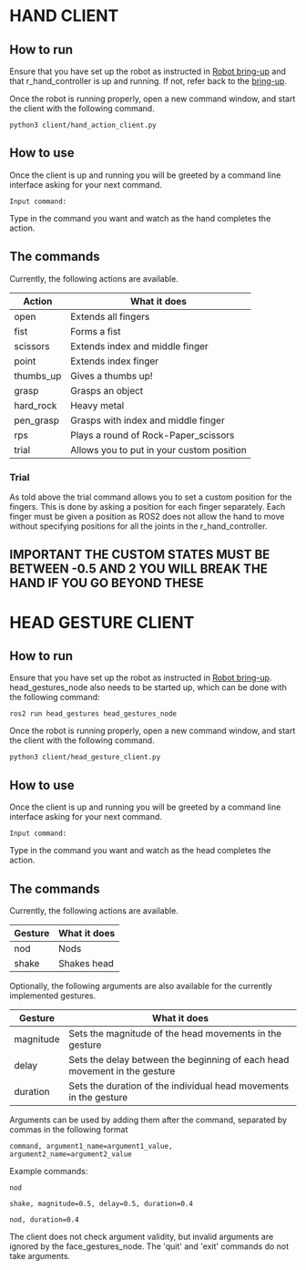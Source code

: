 # HAND CLIENT

## How to run

Ensure that you have set up the robot as instructed in [Robot bring-up](../docs/BRINGUP.md) and that r_hand_controller is up and running. If not, refer back to the [bring-up](../docs/BRINGUP.md).

Once the robot is running properly, open a new command window, and start the client with the following command.

```
python3 client/hand_action_client.py 
```

## How to use

Once the client is up and running you will be greeted by a command line interface asking for your next command.

```
Input command:
```

Type in the command you want and watch as the hand completes the action.

## The commands

Currently, the following actions are available.

| Action    | What it does                              |
| --------  | ----------------------------------------- | 
| open      | Extends all fingers                       | 
| fist      | Forms a fist                              | 
| scissors  | Extends index and middle finger           | 
| point     | Extends index finger                      | 
| thumbs_up | Gives a thumbs up!                        | 
| grasp     | Grasps an object                          | 
| hard_rock | Heavy metal                               | 
| pen_grasp | Grasps with index and middle finger       | 
| rps       | Plays a round of Rock-Paper_scissors      | 
| trial     | Allows you to put in your custom position | 

### Trial

As told above the trial command allows you to set a custom position for the fingers. This is done by asking a position for each finger separately. Each finger must be given a position as ROS2 does not allow the hand to move without specifying positions for all the joints in the r_hand_controller. 

## IMPORTANT THE CUSTOM STATES MUST BE BETWEEN -0.5 AND 2 YOU WILL BREAK THE HAND IF YOU GO BEYOND THESE

# HEAD GESTURE CLIENT

## How to run

Ensure that you have set up the robot as instructed in [Robot bring-up](../docs/BRINGUP.md). head_gestures_node also needs to be started up, which can be done with the following command:

```
ros2 run head_gestures head_gestures_node
```

Once the robot is running properly, open a new command window, and start the client with the following command.

```
python3 client/head_gesture_client.py 
```

## How to use

Once the client is up and running you will be greeted by a command line interface asking for your next command.

```
Input command:
```

Type in the command you want and watch as the head completes the action.

## The commands

Currently, the following actions are available.

| Gesture   | What it does                              |
| --------  | ----------------------------------------- | 
| nod       | Nods                                      | 
| shake     | Shakes head                               | 

Optionally, the following arguments are also available for the currently implemented gestures.

| Gesture   | What it does                                                               |
| --------  | -------------------------------------------------------------------------- | 
| magnitude | Sets the magnitude of the head movements in the gesture                    | 
| delay     | Sets the delay between the beginning of each head movement in the gesture  |
| duration  | Sets the duration of the individual head movements in the gesture          |

Arguments can be used by adding them after the command, separated by commas in the following format

```
command, argument1_name=argument1_value, argument2_name=argument2_value
```

Example commands:

```
nod
```
```
shake, magnitude=0.5, delay=0.5, duration=0.4
```
```
nod, duration=0.4
```

The client does not check argument validity, but invalid arguments are ignored by the face_gestures_node. The 'quit' and 'exit' commands do not take arguments.